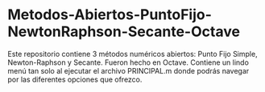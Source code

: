 # Metodos-Abiertos-PuntoFijo-NewtonRaphson-Secante-Octave

Este repositorio contiene 3 métodos numéricos abiertos: Punto Fijo Simple, Newton-Raphson y Secante. 
Fueron hecho en Octave. Contiene un lindo menú tan solo al ejecutar el archivo PRINCIPAL.m donde podrás 
navegar por las diferentes opciones que ofrezco.
